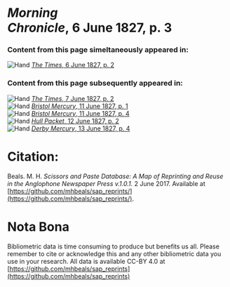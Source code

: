 # *Morning Chronicle*, 6 June 1827, p. 3  
  
### Content from this page simeltaneously appeared in:  
![Hand](http://scissorsandpaste.net/wp-content/uploads/2017/06/smallhandpointer.png) [*The Times*, 6 June 1827, p. 2](https://mhbeals.github.io/sap_html/The-Times/The-Times-6-June-1827-p-2)  
  
### Content from this page subsequently appeared in:  
![Hand](http://scissorsandpaste.net/wp-content/uploads/2017/06/smallhandpointer.png) [*The Times*, 7 June 1827, p. 2](https://mhbeals.github.io/sap_html/The-Times/The-Times-7-June-1827-p-2)  
![Hand](http://scissorsandpaste.net/wp-content/uploads/2017/06/smallhandpointer.png) [*Bristol Mercury*, 11 June 1827, p. 1](https://mhbeals.github.io/sap_html/Bristol-Mercury/Bristol-Mercury-11-June-1827-p-1)  
![Hand](http://scissorsandpaste.net/wp-content/uploads/2017/06/smallhandpointer.png) [*Bristol Mercury*, 11 June 1827, p. 4](https://mhbeals.github.io/sap_html/Bristol-Mercury/Bristol-Mercury-11-June-1827-p-4)  
![Hand](http://scissorsandpaste.net/wp-content/uploads/2017/06/smallhandpointer.png) [*Hull Packet*, 12 June 1827, p. 2](https://mhbeals.github.io/sap_html/Hull-Packet/Hull-Packet-12-June-1827-p-2)  
![Hand](http://scissorsandpaste.net/wp-content/uploads/2017/06/smallhandpointer.png) [*Derby Mercury*, 13 June 1827, p. 4](https://mhbeals.github.io/sap_html/Derby-Mercury/Derby-Mercury-13-June-1827-p-4)  


# Citation: 

Beals. M. H. *Scissors and Paste Database: A Map of Reprinting and Reuse in the Anglophone Newspaper Press v.1.0.1.* 2 June 2017. Available at [https://github.com/mhbeals/sap_reprints/](https://github.com/mhbeals/sap_reprints/). 

# Nota Bona

Bibliometric data is time consuming to produce but benefits us all. Please remember to cite or acknowledge this and any other bibliometric data you use in your research. All data is available CC-BY 4.0 at [https://github.com/mhbeals/sap_reprints](https://github.com/mhbeals/sap_reprints)